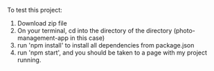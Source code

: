 To test this project:
1. Download zip file
2. On your terminal, cd into the directory of the directory (photo-management-app in this case)
3. run 'npm install' to install all dependencies from package.json
4. run 'npm start', and you should be taken to a page with my project running.
